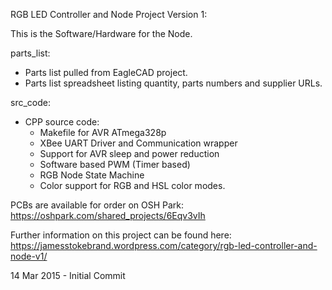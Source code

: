 
RGB LED Controller and Node Project Version 1:

This is the Software/Hardware for the Node.

parts_list:
- Parts list pulled from EagleCAD project.
- Parts list spreadsheet listing quantity, parts numbers and supplier URLs.

src_code:
- CPP source code:
  * Makefile for AVR ATmega328p
  * XBee UART Driver and Communication wrapper
  * Support for AVR sleep and power reduction
  * Software based PWM (Timer based)
  * RGB Node State Machine
  * Color support for RGB and HSL color modes.

PCBs are available for order on OSH Park:
https://oshpark.com/shared_projects/6Eqv3vIh

Further information on this project can be found here:
https://jamesstokebrand.wordpress.com/category/rgb-led-controller-and-node-v1/


14 Mar 2015 - Initial Commit 

